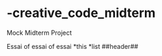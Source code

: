 -creative_code_midterm
======================

Mock Midterm Project

Essai of essai of essai
*this
*list
##header##
